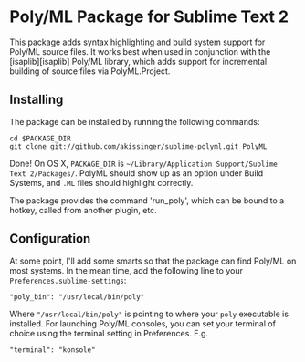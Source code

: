 Poly/ML Package for Sublime Text 2
==================================

This package adds syntax highlighting and build system support for Poly/ML source files. It works best when used in conjunction with the [isaplib][isaplib] Poly/ML library, which adds support for incremental building of source files via PolyML.Project.

[isplib]: https://github.com/Quantomatic/isaplib


Installing
----------

The package can be installed by running the following commands:

    cd $PACKAGE_DIR
    git clone git://github.com/akissinger/sublime-polyml.git PolyML
    
Done! On OS X, `PACKAGE_DIR` is `~/Library/Application Support/Sublime Text 2/Packages/`. PolyML should show up as an option under Build Systems, and `.ML` files should highlight correctly.

The package provides the command 'run_poly', which can be bound to a hotkey, called from another plugin, etc.

Configuration
-------------

At some point, I'll add some smarts so that the package can find Poly/ML on most systems. In the mean time, add the following line to your `Preferences.sublime-settings`:

    "poly_bin": "/usr/local/bin/poly"

Where `"/usr/local/bin/poly"` is pointing to where your `poly` executable is installed. For launching Poly/ML consoles, you can set your terminal of choice using the terminal setting in Preferences. E.g.

	"terminal": "konsole"
